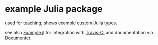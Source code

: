 # example Julia package

used for [teaching](http://cecileane.github.io/computingtools/pages/notes1210.html);
shows example custom Julia types.

see also [Example.jl](https://github.com/JuliaLang/Example.jl) for integration
with [Travis-CI](https://travis-ci.org) and documentation via
[Documenter](https://github.com/JuliaDocs/Documenter.jl).
